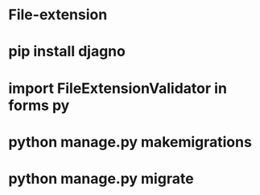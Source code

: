 # File-extension

# pip install djagno
# import FileExtensionValidator in forms py
# python manage.py makemigrations
# python manage.py migrate
